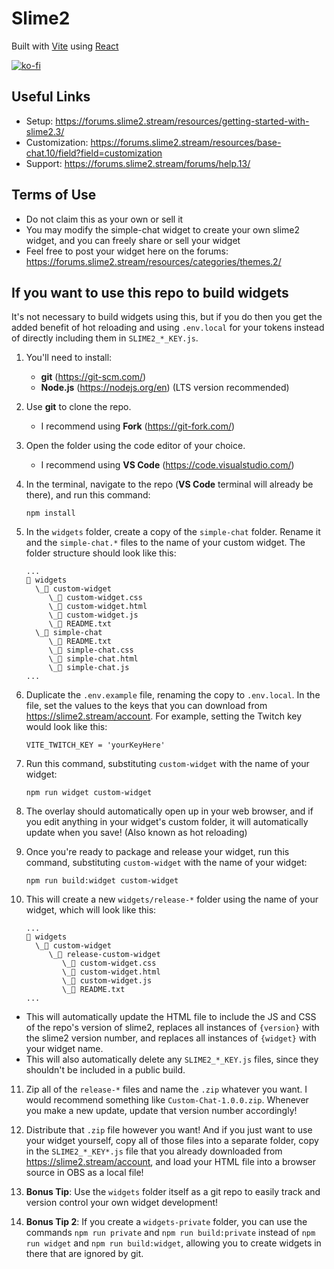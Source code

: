 # Slime2

Built with [Vite](https://vitejs.dev/) using [React](https://react.dev/)

[![ko-fi](https://ko-fi.com/img/githubbutton_sm.svg)](https://ko-fi.com/V7V14PTBF)

## Useful Links

- Setup: https://forums.slime2.stream/resources/getting-started-with-slime2.3/
- Customization: https://forums.slime2.stream/resources/base-chat.10/field?field=customization
- Support: https://forums.slime2.stream/forums/help.13/

## Terms of Use

- Do not claim this as your own or sell it
- You may modify the simple-chat widget to create your own slime2 widget, and you can freely share or sell your widget
- Feel free to post your widget here on the forums: https://forums.slime2.stream/resources/categories/themes.2/

## If you want to use this repo to build widgets

It's not necessary to build widgets using this, but if you do then you get the added benefit of hot reloading and using `.env.local` for your tokens instead of directly including them in `SLIME2_*_KEY.js`.

1.  You'll need to install:

    - **git** (https://git-scm.com/)
    - **Node.js** (https://nodejs.org/en) (LTS version recommended)

2.  Use **git** to clone the repo.

    - I recommend using **Fork** (https://git-fork.com/)

3.  Open the folder using the code editor of your choice.

    - I recommend using **VS Code** (https://code.visualstudio.com/)

4.  In the terminal, navigate to the repo (**VS Code** terminal will already be there), and run this command:

    ```
    npm install
    ```

5.  In the `widgets` folder, create a copy of the `simple-chat` folder. Rename it and the `simple-chat.*` files to the name of your custom widget. The folder structure should look like this:

    ```
    ...
    📁 widgets
      \_📁 custom-widget
         \_📄 custom-widget.css
         \_📄 custom-widget.html
         \_📄 custom-widget.js
         \_📄 README.txt
      \_📁 simple-chat
         \_📄 README.txt
         \_📄 simple-chat.css
         \_📄 simple-chat.html
         \_📄 simple-chat.js
    ...
    ```

6.  Duplicate the `.env.example` file, renaming the copy to `.env.local`. In the file, set the values to the keys that you can download from https://slime2.stream/account. For example, setting the Twitch key would look like this:

    ```shell
    VITE_TWITCH_KEY = 'yourKeyHere'
    ```

7.  Run this command, substituting `custom-widget` with the name of your widget:

    ```
    npm run widget custom-widget
    ```

8.  The overlay should automatically open up in your web browser, and if you edit anything in your widget's custom folder, it will automatically update when you save! (Also known as hot reloading)

9.  Once you're ready to package and release your widget, run this command, substituting `custom-widget` with the name of your widget:

    ```
    npm run build:widget custom-widget
    ```

10. This will create a new `widgets/release-*` folder using the name of your widget, which will look like this:

    ```
    ...
    📁 widgets
      \_📁 custom-widget
         \_📁 release-custom-widget
            \_📄 custom-widget.css
            \_📄 custom-widget.html
            \_📄 custom-widget.js
            \_📄 README.txt
    ...
    ```

- This will automatically update the HTML file to include the JS and CSS of the repo's version of slime2, replaces all instances of `{version}` with the slime2 version number, and replaces all instances of `{widget}` with your widget name.
- This will also automatically delete any `SLIME2_*_KEY.js` files, since they shouldn't be included in a public build.

11. Zip all of the `release-*` files and name the `.zip` whatever you want. I would recommend something like `Custom-Chat-1.0.0.zip`. Whenever you make a new update, update that version number accordingly!

12. Distribute that `.zip` file however you want! And if you just want to use your widget yourself, copy all of those files into a separate folder, copy in the `SLIME2_*_KEY*.js` file that you already downloaded from https://slime2.stream/account, and load your HTML file into a browser source in OBS as a local file!

13. **Bonus Tip**: Use the `widgets` folder itself as a git repo to easily track and version control your own widget development!

14. **Bonus Tip 2**: If you create a `widgets-private` folder, you can use the commands `npm run private` and `npm run build:private` instead of `npm run widget` and `npm run build:widget`, allowing you to create widgets in there that are ignored by git.
